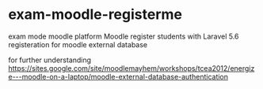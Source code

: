 # exam-moodle-registerme
exam mode moodle platform
Moodle register students with Laravel 5.6 registeration for moodle external database

for further understanding
https://sites.google.com/site/moodlemayhem/workshops/tcea2012/energize---moodle-on-a-laptop/moodle-external-database-authentication
